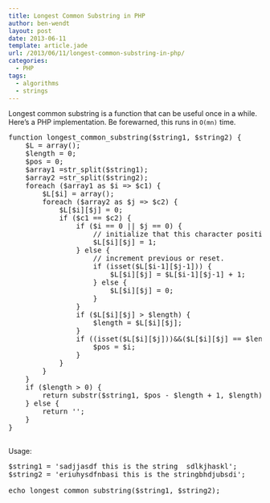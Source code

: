 ```yaml
---
title: Longest Common Substring in PHP
author: ben-wendt
layout: post
date: 2013-06-11
template: article.jade
url: /2013/06/11/longest-common-substring-in-php/
categories:
  - PHP
tags:
  - algorithms
  - strings
---
```

Longest common substring is a function that can be useful once in a while. Here&#8217;s a PHP implementation. Be forewarned, this runs in `O(mn)` time.

<pre class="brush: php; title: ; notranslate" title="">function longest_common_substring($string1, $string2) {
	$L = array();
	$length = 0;
	$pos = 0;
	$array1 =str_split($string1);
	$array2 =str_split($string2);
	foreach ($array1 as $i =&gt; $c1) { 
		$L[$i] = array();
		foreach ($array2 as $j =&gt; $c2) { 
			$L[$i][$j] = 0;
			if ($c1 == $c2) {
				if ($i == 0 || $j == 0) {
					// initialize that this character position exists.
					$L[$i][$j] = 1;
				} else {
					// increment previous or reset.
					if (isset($L[$i-1][$j-1])) {
						$L[$i][$j] = $L[$i-1][$j-1] + 1;
					} else {
						$L[$i][$j] = 0;
					}
				}
				if ($L[$i][$j] &gt; $length) {
					$length = $L[$i][$j];
				}
				if ((isset($L[$i][$j]))&&($L[$i][$j] == $length)) {
					$pos = $i;
				}
			}
		}
	}
	if ($length &gt; 0) {
		return substr($string1, $pos - $length + 1, $length);
	} else {
		return '';
	}
}

</pre>

Usage:

<pre class="brush: php; title: ; notranslate" title="">$string1 = 'sadjjasdf this is the string  sdlkjhaskl';
$string2 = 'eriuhysdfnbasi this is the stringbhdjubsdi';

echo longest_common_substring($string1, $string2);
</pre>
